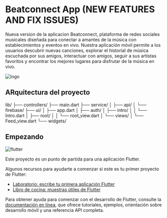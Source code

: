# Beatconnect App (NEW FEATURES AND FIX ISSUES)

Nueva version de la aplicacion Beatconnect, plataforma de redes sociales musicales diseñada para conectar a amantes de la música con establecimientos y eventos en vivo. Nuestra aplicación móvil permite a los usuarios descubrir nuevas canciones, explorar el historial de música escuchada por sus amigos, interactuar con amigos, seguir a sus artistas favoritos y encontrar los mejores lugares para disfrutar de la música en vivo.

![logo](https://github.com/user-attachments/assets/33d03376-f4b0-4655-a650-2d0aed790f76)

## ARquitectura del proyecto

lib/
├── controllers/
├── main.dart
├── service/
│   ├── api/
│   └── firebase/
├── ui/
│   ├── app.dart
│   ├── auth/
│   ├── intro/
│   │   └── Intro.dart
│   ├── root/
│   │   └── root_view.dart
│   └── views/
│       └── Feed_view.dart
└── widgets/

## Empezando

![flutter](https://github.com/user-attachments/assets/05cc32dc-4ba2-435f-b7dd-7a36a05d5966)

Este proyecto es un punto de partida para una aplicación Flutter.

Algunos recursos para ayudarte a comenzar si este es tu primer proyecto de Flutter:

- [Laboratorio: escribe tu primera aplicación Flutter](https://docs.flutter.dev/get-started/codelab)
- [Libro de cocina: muestras útiles de Flutter](https://docs.flutter.dev/cookbook)

Para obtener ayuda para comenzar con el desarrollo de Flutter, consulte la
[documentación en línea](https://docs.flutter.dev/), que ofrece tutoriales,
ejemplos, orientación sobre desarrollo móvil y una referencia API completa.
